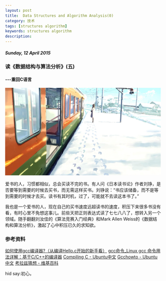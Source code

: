 ```yaml
---
layout: post
title:  Data Structures and Algorithm Analysis(0)
category: 技术
tags: [structures algorithm]
keywords: structures algorithm 
description: 
---
```


##### Sunday, 12 April 2015

### 读《数据结构与算法分析》(五)

#### ---重回C语言

![秒速五厘米](/../../assets/img/tech/2015/Kamigami.JPG)

爱书的人，习惯都相似，总会买读不完的书。有人问《日本读书论》作者刘铮，是否要等到需要的时候去买书，而无需这样买书。刘铮说：“书应该储备，而不是等到需要的时候才去买。读书有其时机，过了，可能就不去读这本书了。”

我也是一个爱书的人，现在自己的买书速度远超读书的速度，积压下来很多书没有看，有时心里不免想这事儿。前些天把正则表达式读了七七八八了，想转入另一个领域。随手翻翻刘汝佳的《算法竞赛入门经典》和Mark Allen Weiss的《数据结构和算法分析》，激起了心中积压已久的求知欲。

### 参考资料
[如何使用gcc编译器?（从编译Hello.c开始的新手看）](http://home.eeworld.com.cn/my/space-uid-80086-blogid-24947.html)
[gcc命令_Linux gcc 命令用法详解：基于C/C++的编译器](http://man.linuxde.net/gcc)
[Compiling C - Ubuntu中文](http://wiki.ubuntu.org.cn/Compiling_C)
[Gcchowto - Ubuntu中文](http://wiki.ubuntu.org.cn/Gcchowto)
[考拉兹猜想 - 维基百科](http://zh.wikipedia.org/wiki/%E8%80%83%E6%8B%89%E5%85%B9%E7%8C%9C%E6%83%B3)

hid say:初心。


